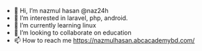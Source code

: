 - 👋 Hi, I’m nazmul hasan @naz24h
- 👀 I’m interested in laravel, php, android.
- 🌱 I’m currently learning linux
- 💞️ I’m looking to collaborate on education
- 📫 How to reach me https://nazmulhasan.abcacademybd.com/

<!---
naz24h/naz24h is a ✨ special ✨ repository because its `README.md` (this file) appears on your GitHub profile.
You can click the Preview link to take a look at your changes.
--->
